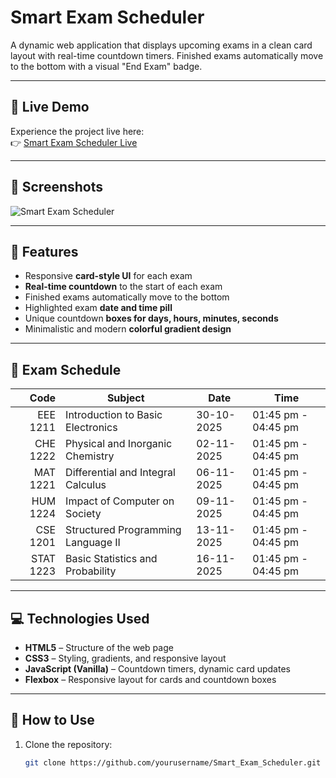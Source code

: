 # Smart Exam Scheduler

A dynamic web application that displays upcoming exams in a clean card layout with real-time countdown timers. Finished exams automatically move to the bottom with a visual "End Exam" badge.

---

## 🚀 Live Demo

Experience the project live here:  
👉 [Smart Exam Scheduler Live](https://with-alif.github.io/Smart_Exam_Scheduler/)

---

## 📸 Screenshots

![Smart Exam Scheduler](picture.jpg)

 
---

## 📝 Features

- Responsive **card-style UI** for each exam  
- **Real-time countdown** to the start of each exam  
- Finished exams automatically move to the bottom  
- Highlighted exam **date and time pill**  
- Unique countdown **boxes for days, hours, minutes, seconds**  
- Minimalistic and modern **colorful gradient design**  

---

## 📅 Exam Schedule

| Code      | Subject                               | Date       | Time              |
|----------:|--------------------------------------|------------|------------------|
| EEE 1211  | Introduction to Basic Electronics     | 30-10-2025 | 01:45 pm - 04:45 pm |
| CHE 1222  | Physical and Inorganic Chemistry      | 02-11-2025 | 01:45 pm - 04:45 pm |
| MAT 1221  | Differential and Integral Calculus    | 06-11-2025 | 01:45 pm - 04:45 pm |
| HUM 1224  | Impact of Computer on Society         | 09-11-2025 | 01:45 pm - 04:45 pm |
| CSE 1201  | Structured Programming Language II    | 13-11-2025 | 01:45 pm - 04:45 pm |
| STAT 1223  | Basic Statistics and Probability      | 16-11-2025 | 01:45 pm - 04:45 pm |

---

## 💻 Technologies Used

- **HTML5** – Structure of the web page  
- **CSS3** – Styling, gradients, and responsive layout  
- **JavaScript (Vanilla)** – Countdown timers, dynamic card updates  
- **Flexbox** – Responsive layout for cards and countdown boxes  

---

 

## 🔧 How to Use

1. Clone the repository:  
   ```bash
   git clone https://github.com/yourusername/Smart_Exam_Scheduler.git
